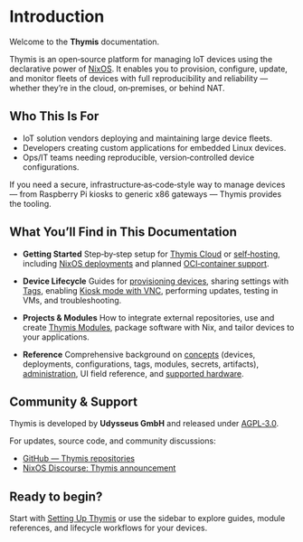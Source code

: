 # Introduction

Welcome to the **Thymis** documentation.

Thymis is an open‑source platform for managing IoT devices using the declarative power of [NixOS](https://nixos.org).
It enables you to provision, configure, update, and monitor fleets of devices with full reproducibility and reliability — whether they’re in the cloud, on‑premises, or behind NAT.

## Who This Is For

- IoT solution vendors deploying and maintaining large device fleets.
- Developers creating custom applications for embedded Linux devices.
- Ops/IT teams needing reproducible, version‑controlled device configurations.

If you need a secure, infrastructure‑as‑code‑style way to manage devices — from Raspberry Pi kiosks to generic x86 gateways — Thymis provides the tooling.

## What You’ll Find in This Documentation

- **Getting Started**
  Step‑by‑step setup for [Thymis Cloud](setting-up-thymis/thymis-cloud.md) or [self‑hosting](setting-up-thymis/self-hosted.md), including [NixOS deployments](setting-up-thymis/self-hosted/nixOS.md) and planned [OCI‑container support](setting-up-thymis/self-hosted/oci-container.md).

- **Device Lifecycle**
  Guides for [provisioning devices](device-lifecycle/getting-started.md), sharing settings with [Tags](device-lifecycle/tags.md), enabling [Kiosk mode with VNC](device-lifecycle/kiosk.md), performing updates, testing in VMs, and troubleshooting.

- **Projects & Modules**
  How to integrate external repositories, use and create [Thymis Modules](external-projects/thymis-modules.md), package software with Nix, and tailor devices to your applications.

- **Reference**
  Comprehensive background on [concepts](reference/concepts.md) (devices, deployments, configurations, tags, modules, secrets, artifacts), [administration](reference/administration.md), UI field reference, and [supported hardware](reference/supported-devices.md).

## Community & Support

Thymis is developed by **Udysseus GmbH** and released under [AGPL‑3.0](https://github.com/Thymis-io/thymis/blob/master/LICENSE).

For updates, source code, and community discussions:

- [GitHub — Thymis repositories](https://github.com/thymis-io)
- [NixOS Discourse: Thymis announcement](https://discourse.nixos.org/t/thymis-web-based-dashboard-and-device-provisioning-for-nixos/)

## Ready to begin?

Start with [Setting Up Thymis](setting-up-thymis.md) or use the sidebar to explore guides, module references, and lifecycle workflows for your devices.
